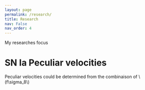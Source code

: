 ```yaml
---
layout: page
permalink: /research/
title: Research
nav: False
nav_order: 4
---
```


My researches focus

# SN Ia Peculiar velocities

Peculiar velocities could be determined from the combinaison of \\(f\sigma_8\\)
